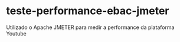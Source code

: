# teste-performance-ebac-jmeter

Utilizado o Apache JMETER para medir a performance da plataforma Youtube

